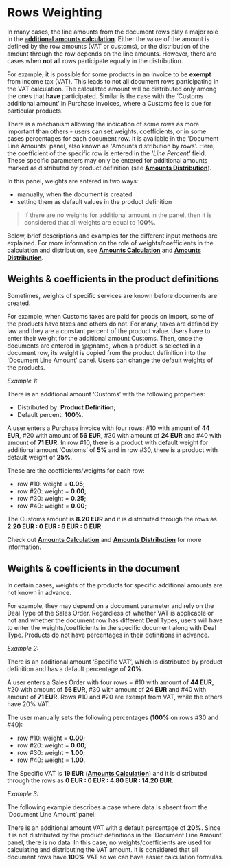 # Rows Weighting

In many cases, the line amounts from the document rows play a major role in the **[additional amounts calculation](https://github.com/ErpNetDocs/tech/blob/master/advanced/documents/additional-amounts/index.md)**. Either the value of the amount is defined by the row amounts (VAT or customs), or the distribution of the amount through the row depends on the line amounts. However, there are cases when **not all** rows participate equally in the distribution.

For example, it is possible for some products in an Invoice to be **exempt** from income tax (VAT). This leads to not all document rows participating in the VAT calculation. The calculated amount will be distributed only among the ones that **have** participated. Similar is the case with the ‘Customs additional amount’ in Purchase Invoices, where a Customs fee is due for particular products.

There is a mechanism allowing the indication of some rows as more important than others - users can set weights, coefficients, or in some cases percentages for each document row. It is available in the 'Document Line Amounts' panel, also known as 'Amounts distribution by rows'. Here, the coefficient of the specific row is entered in the _'Line Percent'_ field. These specific parameters may only be entered for additional amounts marked as distributed by product definition (see [**Amounts Distribution**](https://github.com/ErpNetDocs/tech/blob/master/advanced/documents/additional-amounts/amounts-distribution/index.md)).

In this panel, weights are entered in two ways:

- manually, when the document is created
- setting them as default values in the product definition

> If there are no weights for additional amount in the panel, then it is considered that all weights are equal to **100%**.

Below, brief descriptions and examples for the different input methods are explained. For more information on the role of weights/coefficients in the calculation and distribution, see [**Amounts Calculation**](https://github.com/ErpNetDocs/tech/blob/master/advanced/documents/additional-amounts/amounts-calculation/index.md) and [**Amounts Distribution**](https://github.com/ErpNetDocs/tech/blob/master/advanced/documents/additional-amounts/amounts-distribution/index.md).

## Weights & coefficients in the product definitions

Sometimes, weights of specific services are known before documents are created. 

For example, when Customs taxes are paid for goods on import, some of the products have taxes and others do not. For many, taxes are defined by law and they are a constant percent of the product value. Users have to enter their weight for the additional amount Customs. Then, once the documents are entered in @@name, when a product is selected in a document row, its weight is copied from the product definition into the 'Document Line Amount' panel. Users can change the default weights of the products.

*Example 1:*

There is an additional amount ‘Customs’ with the following properties:

- Distributed by: **Product Definition**;
- Default percent: **100%**.

A user enters a Purchase invoice with four rows: #10 with amount of **44 EUR**, #20 with amount of **56 EUR**, #30 with amount of **24 EUR** and #40 with amount of **71 EUR**. In row #10, there is a product with default weight for additional amount ‘Customs’ of **5%** and in row #30, there is a product with default weight of **25%**. 

These are the coefficients/weights for each row:

- row #10: weight = **0.05**;
- row #20: weight = **0.00**;
- row #30: weight = **0.25**;
- row #40: weight = **0.00**;

The Customs amount is **8.20 EUR** and it is distributed through the rows as **2.20 EUR : 0 EUR : 6 EUR : 0 EUR** 

Check out [**Amounts Calculation**](https://github.com/ErpNetDocs/tech/blob/master/advanced/documents/additional-amounts/amounts-calculation/index.md) and [**Amounts Distribution**](https://github.com/ErpNetDocs/tech/blob/master/advanced/documents/additional-amounts/amounts-distribution/index.md) for more information.

## Weights & coefficients in the document

In certain cases, weights of the products for specific additional amounts are not known in advance. 

For example, they may depend on a document parameter and rely on the Deal Type of the Sales Order. Regardless of whether VAT is applicable or not and whether the document row has different Deal Types, users will have to enter the weights/coefficients in the specific document along with Deal Type. Products do not have percentages in their definitions in advance.

*Example 2:*

There is an additional amount ‘Specific VAT’, which is distributed by product definition and has a default percentage of **20%**. 

A user enters a Sales Order with four rows = #10 with amount of **44 EUR**, #20 with amount of **56 EUR**, #30 with amount of **24 EUR** and #40 with amount of **71 EUR**. Rows #10 and #20 are exempt from VAT, while the others have 20% VAT. 

The user manually sets the following percentages (**100%** on rows #30 and #40):

- row #10: weight = **0.00**;
- row #20: weight = **0.00**;
- row #30: weight = **1.00**;
- row #40: weight = **1.00**.

The Specific VAT is **19 EUR** ([**Amounts Calculation**](https://github.com/ErpNetDocs/tech/blob/master/advanced/documents/additional-amounts/amounts-calculation/index.md)) and it is distributed through the rows as **0 EUR : 0 EUR : 4.80 EUR : 14.20 EUR**.

*Example 3:*

The following example describes a case where data is absent from the ’Document Line Amount’ panel:

There is an additional amount VAT with a default percentage of **20%**. Since it is not distributed by the product definitions in the ’Document Line Amount’ panel, there is no data. In this case, no weights/coefficients are used for calculating and distributing the VAT amount. It is considered that all document rows have **100%** VAT so we can have easier calculation formulas.
